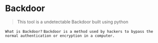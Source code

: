 # Backdoor
>This tool is a undetectable Backdoor built using python

```What is Backdoor?```
```Backdoor is a method used by hackers to bypass the normal authentication or encryption in a computer.```
